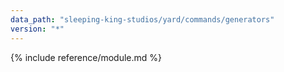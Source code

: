 ```yaml
---
data_path: "sleeping-king-studios/yard/commands/generators"
version: "*"
---
```


{% include reference/module.md %}
